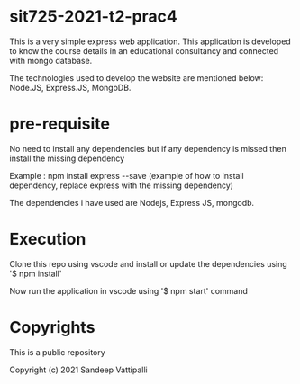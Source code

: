 # sit725-2021-t2-prac4

This is a very simple express web application. This application is developed to know the course details in an educational consultancy and connected with mongo database.

The technologies used to develop the website are mentioned below:
Node.JS, Express.JS, MongoDB.

# pre-requisite

No need to install any dependencies but if any dependency is missed then install the missing dependency

Example : npm install express --save (example of how to install dependency, replace express with the missing dependency)

The dependencies i have used are Nodejs, Express JS, mongodb.

# Execution

Clone this repo using vscode and install or update the dependencies using '$ npm install'

Now run the application in vscode using '$ npm start' command

# Copyrights

This is a public repository

Copyright (c) 2021 Sandeep Vattipalli
